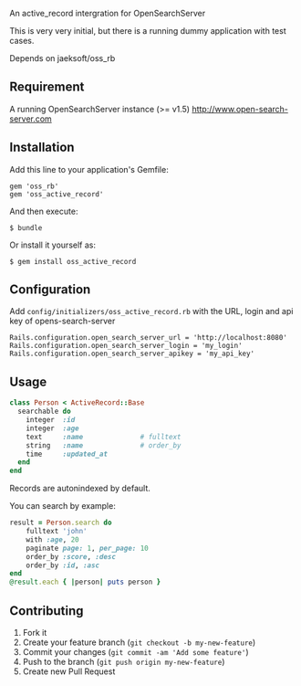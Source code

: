 An active_record intergration for OpenSearchServer

This is very very initial, but there is a running dummy application with test cases.

Depends on jaeksoft/oss_rb

## Requirement

A running OpenSearchServer instance (>= v1.5)
http://www.open-search-server.com

## Installation

Add this line to your application's Gemfile:

    gem 'oss_rb'
    gem 'oss_active_record'
    
And then execute:

    $ bundle

Or install it yourself as:

    $ gem install oss_active_record

## Configuration

Add `config/initializers/oss_active_record.rb` with the URL, login and api key of opens-search-server

	Rails.configuration.open_search_server_url = 'http://localhost:8080'
	Rails.configuration.open_search_server_login = 'my_login'
	Rails.configuration.open_search_server_apikey = 'my_api_key'

## Usage

```ruby
class Person < ActiveRecord::Base
  searchable do
    integer  :id
    integer  :age
    text     :name              # fulltext
    string   :name              # order_by
    time     :updated_at
  end
end
```
Records are autonindexed by default.

You can search by example:

```ruby
result = Person.search do
	fulltext 'john'
	with :age, 20
	paginate page: 1, per_page: 10
	order_by :score, :desc
	order_by :id, :asc
end
@result.each { |person| puts person }
```

## Contributing

1. Fork it
2. Create your feature branch (`git checkout -b my-new-feature`)
3. Commit your changes (`git commit -am 'Add some feature'`)
4. Push to the branch (`git push origin my-new-feature`)
5. Create new Pull Request



